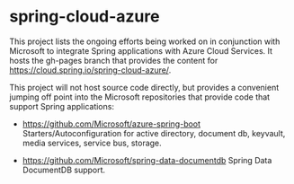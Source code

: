 # spring-cloud-azure

This project lists the ongoing efforts being worked on in conjunction with Microsoft
to integrate Spring applications with Azure Cloud Services.  It hosts the gh-pages branch
that provides the content for https://cloud.spring.io/spring-cloud-azure/.

This project will not host source code directly, but provides a convenient jumping off
point into the Microsoft repositories that provide code that support Spring applications:

- https://github.com/Microsoft/azure-spring-boot
  Starters/Autoconfiguration for active directory, document db, keyvault, media services, service bus, storage.

- https://github.com/Microsoft/spring-data-documentdb
  Spring Data DocumentDB support.
